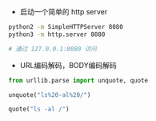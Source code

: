 
- 启动一个简单的 http server

```bash
python2 -m SimpleHTTPServer 8080
python3 -m http.server 8080

# 通过 127.0.0.1:8080 访问
```

- URL编码解码，BODY编码解码

```python
from urllib.parse import unquote, quote

unquote("ls%20-al%20/")

quote("ls -al /")

```





